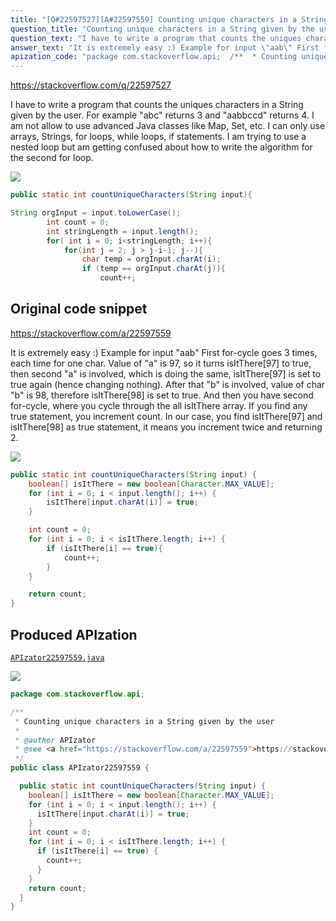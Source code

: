 ```yaml
---
title: "[Q#22597527][A#22597559] Counting unique characters in a String given by the user"
question_title: "Counting unique characters in a String given by the user"
question_text: "I have to write a program that counts the uniques characters in a String given by the user. For example \"abc\" returns 3 and \"aabbccd\" returns 4. I am not allow to use  advanced Java classes like Map, Set, etc. I can only use arrays, Strings, for loops, while loops, if statements. I am trying to use a nested loop but am getting confused about how to write the algorithm for the second for loop."
answer_text: "It is extremely easy :) Example for input \"aab\" First for-cycle goes 3 times, each time for one char. Value of \"a\" is 97, so it turns isItThere[97] to true, then second \"a\" is involved, which is doing the same, isItThere[97] is set to true again (hence changing nothing). After that \"b\" is involved, value of char \"b\" is 98, therefore isItThere[98] is set to true. And then you have second for-cycle, where you cycle through the all isItThere array. If you find any true statement, you increment count. In our case, you find isItThere[97] and isItThere[98] as true statement, it means you increment twice and returning 2."
apization_code: "package com.stackoverflow.api;  /**  * Counting unique characters in a String given by the user  *  * @author APIzator  * @see <a href=\"https://stackoverflow.com/a/22597559\">https://stackoverflow.com/a/22597559</a>  */ public class APIzator22597559 {    public static int countUniqueCharacters(String input) {     boolean[] isItThere = new boolean[Character.MAX_VALUE];     for (int i = 0; i < input.length(); i++) {       isItThere[input.charAt(i)] = true;     }     int count = 0;     for (int i = 0; i < isItThere.length; i++) {       if (isItThere[i] == true) {         count++;       }     }     return count;   } }"
---
```


https://stackoverflow.com/q/22597527

I have to write a program that counts the uniques characters in a String given by the user. For example &quot;abc&quot; returns 3 and &quot;aabbccd&quot; returns 4. I am not allow to use  advanced Java classes like Map, Set, etc. I can only use arrays, Strings, for loops, while loops, if statements. I am trying to use a nested loop but am getting confused about how to write the algorithm for the second for loop.


<div class="code-logo"><img src="/stackoverflow.png" /></div>

```java
public static int countUniqueCharacters(String input){

String orgInput = input.toLowerCase();
        int count = 0;
        int stringLength = input.length();
        for( int i = 0; i<stringLength; i++){
            for(int j = 2; j > j-i-1; j--){
                char temp = orgInput.charAt(i);
                if (temp == orgInput.charAt(j)){
                    count++;
```


## Original code snippet

https://stackoverflow.com/a/22597559

It is extremely easy :)
Example for input &quot;aab&quot;
First for-cycle goes 3 times, each time for one char.
Value of &quot;a&quot; is 97, so it turns isItThere[97] to true, then second &quot;a&quot; is involved, which is doing the same, isItThere[97] is set to true again (hence changing nothing).
After that &quot;b&quot; is involved, value of char &quot;b&quot; is 98, therefore isItThere[98] is set to true.
And then you have second for-cycle, where you cycle through the all isItThere array. If you find any true statement, you increment count. In our case, you find isItThere[97] and isItThere[98] as true statement, it means you increment twice and returning 2.

<div class="code-logo"><img src="/stackoverflow.png" /></div>

```java
public static int countUniqueCharacters(String input) {
    boolean[] isItThere = new boolean[Character.MAX_VALUE];
    for (int i = 0; i < input.length(); i++) {
        isItThere[input.charAt(i)] = true;
    }

    int count = 0;
    for (int i = 0; i < isItThere.length; i++) {
        if (isItThere[i] == true){
            count++;
        }
    }

    return count;
}
```

## Produced APIzation

[`APIzator22597559.java`](https://github.com/blind-papers/apization-temp-data/raw/main/search/APIzator22597559.java)

<div class="code-logo"><img src="/apizator.png" /></div>

```java
package com.stackoverflow.api;

/**
 * Counting unique characters in a String given by the user
 *
 * @author APIzator
 * @see <a href="https://stackoverflow.com/a/22597559">https://stackoverflow.com/a/22597559</a>
 */
public class APIzator22597559 {

  public static int countUniqueCharacters(String input) {
    boolean[] isItThere = new boolean[Character.MAX_VALUE];
    for (int i = 0; i < input.length(); i++) {
      isItThere[input.charAt(i)] = true;
    }
    int count = 0;
    for (int i = 0; i < isItThere.length; i++) {
      if (isItThere[i] == true) {
        count++;
      }
    }
    return count;
  }
}

```